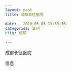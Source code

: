 ```yaml
--- 
layout: post 
title: 成都长征医院

date:   2016-05-03 13:39:56 
categories: 其他  
city: 成都
  
--- 
```

   
成都长征医院

信息

